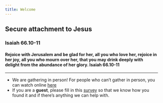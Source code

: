 ```yaml
---
title: Welcome
---
```


## Secure attachment to Jesus

### Isaiah 66.10-11
#### Rejoice with Jerusalem and be glad for her, all you who love her, rejoice in her joy, all you who mourn over her, that you may drink deeply with delight from the abundance of her glory. Isaiah 66.10-11



---
- We are gathering in person! For people who can’t gather in person, you can watch online [here](https://stgeorgeshurstville.org.au/sunday-english-online)
- If you are a **guest**, please fill in this [survey](https://tinyurl.com/SGHACsurvey) so that we know how you found it and if there’s anything we can help with.
